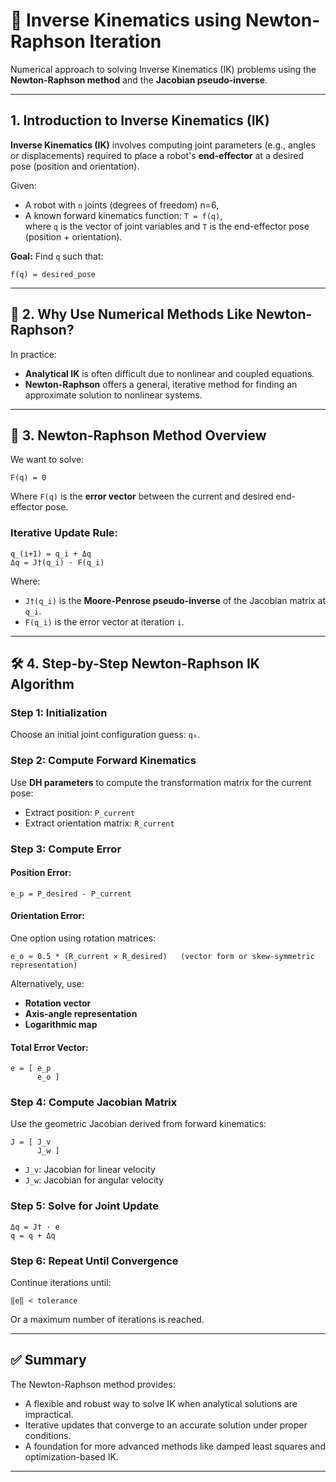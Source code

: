 # 🧠 Inverse Kinematics using Newton-Raphson Iteration

Numerical approach to solving Inverse Kinematics (IK) problems using the **Newton-Raphson method** and the **Jacobian pseudo-inverse**.

---

## 1. Introduction to Inverse Kinematics (IK)

**Inverse Kinematics (IK)** involves computing joint parameters (e.g., angles or displacements) required to place a robot's **end-effector** at a desired pose (position and orientation).

Given:
- A robot with `n` joints (degrees of freedom) n=6,
- A known forward kinematics function: `T = f(q)`,  
  where `q` is the vector of joint variables and `T` is the end-effector pose (position + orientation).

**Goal:** Find `q` such that:

```text
f(q) = desired_pose
````

---

## 🔁 2. Why Use Numerical Methods Like Newton-Raphson?

In practice:

* **Analytical IK** is often difficult due to nonlinear and coupled equations.
* **Newton-Raphson** offers a general, iterative method for finding an approximate solution to nonlinear systems.

---

## 🧮 3. Newton-Raphson Method Overview

We want to solve:

```text
F(q) = 0
```

Where `F(q)` is the **error vector** between the current and desired end-effector pose.

### Iterative Update Rule:

```text
q_(i+1) = q_i + Δq
Δq = J†(q_i) · F(q_i)
```

Where:

* `J†(q_i)` is the **Moore-Penrose pseudo-inverse** of the Jacobian matrix at `q_i`.
* `F(q_i)` is the error vector at iteration `i`.

---

## 🛠️ 4. Step-by-Step Newton-Raphson IK Algorithm

### Step 1: Initialization

Choose an initial joint configuration guess: `q₀`.

### Step 2: Compute Forward Kinematics

Use **DH parameters** to compute the transformation matrix for the current pose:

* Extract position: `P_current`
* Extract orientation matrix: `R_current`

### Step 3: Compute Error

#### Position Error:

```text
e_p = P_desired - P_current
```

#### Orientation Error:

One option using rotation matrices:

```text
e_o ≈ 0.5 * (R_current × R_desired)   (vector form or skew-symmetric representation)
```

Alternatively, use:

* **Rotation vector**
* **Axis-angle representation**
* **Logarithmic map**

#### Total Error Vector:

```text
e = [ e_p
      e_o ]
```

### Step 4: Compute Jacobian Matrix

Use the geometric Jacobian derived from forward kinematics:

```text
J = [ J_v
      J_w ]
```

* `J_v`: Jacobian for linear velocity
* `J_w`: Jacobian for angular velocity

### Step 5: Solve for Joint Update

```text
Δq = J† · e
q = q + Δq
```

### Step 6: Repeat Until Convergence

Continue iterations until:

```text
‖e‖ < tolerance
```

Or a maximum number of iterations is reached.

---

## ✅ Summary

The Newton-Raphson method provides:

* A flexible and robust way to solve IK when analytical solutions are impractical.
* Iterative updates that converge to an accurate solution under proper conditions.
* A foundation for more advanced methods like damped least squares and optimization-based IK.

---
```

